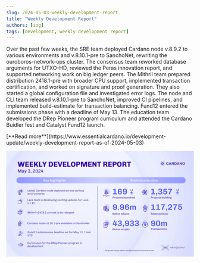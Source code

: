```yaml
---
slug: 2024-05-03-weekly-development-report
title: "Weekly Development Report"
authors: [iog]
tags: [development, weekly development report]
---
```


Over the past few weeks, the SRE team deployed Cardano node v.8.9.2 to various environments and v.8.10.1-pre to SanchoNet, rewriting the ouroboros-network-ops cluster. The consensus team reworked database arguments for UTXO-HD, reviewed the Peras innovation report, and supported networking work on big ledger peers. The Mithril team prepared distribution 2418.1-pre with broader CPU support, implemented transaction certification, and worked on signature and proof generation. They also started a global configuration file and investigated error logs. The node and CLI team released v.8.10.1-pre to SanchoNet, improved CI pipelines, and implemented build-estimate for transaction balancing. Fund12 entered the submissions phase with a deadline of May 13. The education team developed the DRep Pioneer program curriculum and attended the Cardano Buidler fest and Catalyst Fund12 launch.

<div style={{ textAlign: 'right' }}>
 [**Read more**](https://www.essentialcardano.io/development-update/weekly-development-report-as-of-2024-05-03) 
</div>

 ![weekly development report](./banner.webp)

